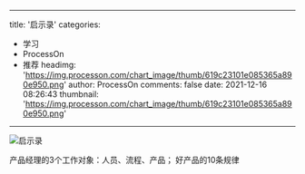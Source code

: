 
---
title: '启示录'
categories: 
 - 学习
 - ProcessOn
 - 推荐
headimg: 'https://img.processon.com/chart_image/thumb/619c23101e085365a890e950.png'
author: ProcessOn
comments: false
date: 2021-12-16 08:26:43
thumbnail: 'https://img.processon.com/chart_image/thumb/619c23101e085365a890e950.png'
---

<div>   
<img class="thumb" alt="启示录" src="https://img.processon.com/chart_image/thumb/619c23101e085365a890e950.png" referrerpolicy="no-referrer">
<p>产品经理的3个工作对象：人员、流程、产品；
好产品的10条规律</p>  
</div>
            